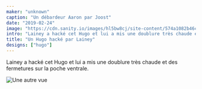 ```yaml
---
maker: "unknown"
caption: "Un débardeur Aaron par Joost"
date: "2019-02-24"
image: "https://cdn.sanity.io/images/hl5bw8cj/site-content/574a1082b46ca29961461e9fa3f0a03772a1da74-1000x972.jpg"
intro: "Lainey a hacké cet Hugo et lui a mis une doublure très chaude et des fermetures sur la poche ventrale."
title: "Un Hugo hacké par Lainey"
designs: ["hugo"]
---
```


Lainey a hacké cet Hugo et lui a mis une doublure très chaude et des fermetures sur la poche ventrale.

![Une autre vue](https://posts.freesewing.org/uploads/hugo_by_lainey_2_81b29a8f49.jpg "Une autre vue")
